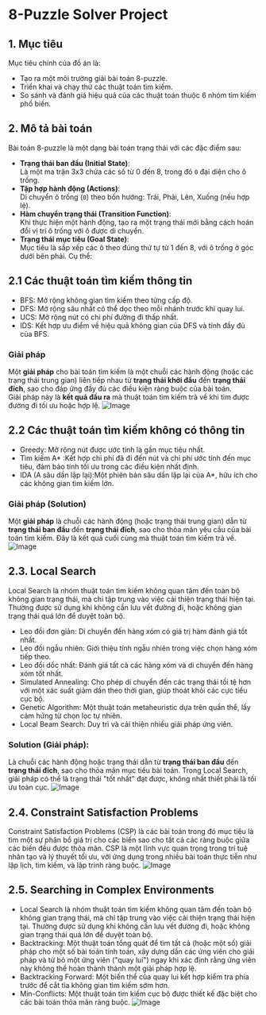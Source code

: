 # 8-Puzzle Solver Project
## 1. Mục tiêu
Mục tiêu chính của đồ án là:
- Tạo ra một môi trường giải bài toán 8-puzzle.
- Triển khai và chạy thử các thuật toán tìm kiếm.
- So sánh và đánh giá hiệu quả của các thuật toán thuộc 6 nhóm tìm kiếm phổ biến.
## 2. Mô tả bài toán
Bài toán 8-puzzle là một dạng bài toán trạng thái với các đặc điểm sau:
- **Trạng thái ban đầu (Initial State)**:  
  Là một ma trận 3x3 chứa các số từ 0 đến 8, trong đó `0` đại diện cho ô trống.
- **Tập hợp hành động (Actions)**:  
  Di chuyển ô trống (`0`) theo bốn hướng: Trái, Phải, Lên, Xuống (nếu hợp lệ).
- **Hàm chuyển trạng thái (Transition Function)**:  
  Khi thực hiện một hành động, tạo ra một trạng thái mới bằng cách hoán đổi vị trí ô trống với ô được di chuyển.
- **Trạng thái mục tiêu (Goal State)**:  
  Mục tiêu là sắp xếp các ô theo đúng thứ tự từ 1 đến 8, với ô trống ở góc dưới bên phải. Cụ thể:
## 2.1 Các thuật toán tìm kiếm thông tin
- BFS: Mở rộng không gian tìm kiếm theo từng cấp độ.
- DFS: Mở rộng sâu nhất có thể dọc theo mỗi nhánh trước khi quay lui.
- UCS: Mở rộng nút có chi phí đường đi thấp nhất.
- IDS: Kết hợp ưu điểm về hiệu quả không gian của DFS và tính đầy đủ của BFS.
### Giải pháp
Một **giải pháp** cho bài toán tìm kiếm là một chuỗi các hành động (hoặc các trạng thái trung gian) liên tiếp nhau từ **trạng thái khởi đầu** đến **trạng thái đích**, sao cho đáp ứng đầy đủ các điều kiện ràng buộc của bài toán.  
Giải pháp này là **kết quả đầu ra** mà thuật toán tìm kiếm trả về khi tìm được đường đi tối ưu hoặc hợp lệ.
![Image](https://github.com/user-attachments/assets/48f4cc9e-3d21-49b2-b2b3-aaf21153a468)
## 2.2 Các thuật toán tìm kiếm không có thông tin
- Greedy: Mở rộng nút được ước tính là gần mục tiêu nhất.
- Tìm kiếm A* :Kết hợp chi phí đã đi đến nút và chi phí ước tính đến mục tiêu, đảm bảo tính tối ưu trong các điều kiện nhất định.
- IDA (A sâu dần lặp lại):Một phiên bản sâu dần lặp lại của A*, hữu ích cho các không gian tìm kiếm lớn.
### Giải pháp (Solution)
Một **giải pháp** là chuỗi các hành động (hoặc trạng thái trung gian) dẫn từ **trạng thái ban đầu** đến **trạng thái đích**, sao cho thỏa mãn yêu cầu của bài toán tìm kiếm. Đây là kết quả cuối cùng mà thuật toán tìm kiếm trả về.
![Image](https://github.com/user-attachments/assets/25682b96-c22b-4f3c-a716-0f6996cedf89)
## 2.3. Local Search
Local Search là nhóm thuật toán tìm kiếm không quan tâm đến toàn bộ không gian trạng thái, mà chỉ tập trung vào việc cải thiện trạng thái hiện tại. Thường được sử dụng khi không cần lưu vết đường đi, hoặc không gian trạng thái quá lớn để duyệt toàn bộ.
- Leo đồi đơn giản: Di chuyển đến hàng xóm có giá trị hàm đánh giá tốt nhất.
- Leo đồi ngẫu nhiên: Giới thiệu tính ngẫu nhiên trong việc chọn hàng xóm tiếp theo.
- Leo đồi dốc nhất: Đánh giá tất cả các hàng xóm và di chuyển đến hàng xóm tốt nhất.
- Simulated Annealing: Cho phép di chuyển đến các trạng thái tồi tệ hơn với một xác suất giảm dần theo thời gian, giúp thoát khỏi các cực tiểu cục bộ.
- Genetic Algorithm: Một thuật toán metaheuristic dựa trên quần thể, lấy cảm hứng từ chọn lọc tự nhiên.
- Local Beam Search: Duy trì và cải thiện nhiều giải pháp ứng viên.
### Solution (Giải pháp):
Là chuỗi các hành động hoặc trạng thái dẫn từ **trạng thái ban đầu** đến **trạng thái đích**, sao cho thỏa mãn mục tiêu bài toán. Trong Local Search, giải pháp có thể là trạng thái "tốt nhất" đạt được, không nhất thiết phải là tối ưu toàn cục.
![Image](https://github.com/user-attachments/assets/b7416e34-5971-4240-ab22-87d5ffc9a214)
## 2.4. Constraint Satisfaction Problems
Constraint Satisfaction Problems (CSP) là các bài toán trong đó mục tiêu là tìm một sự phân bổ giá trị cho các biến sao cho tất cả các ràng buộc giữa các biến đều được thỏa mãn. CSP là một lĩnh vực quan trọng trong trí tuệ nhân tạo và lý thuyết tối ưu, với ứng dụng trong nhiều bài toán thực tiễn như lập lịch, tìm kiếm, và lập trình ràng buộc.
![Image](https://github.com/user-attachments/assets/4a463e48-7e59-42e8-9235-062f7e2a53c7)
## 2.5. Searching in Complex Environments
- Local Search là nhóm thuật toán tìm kiếm không quan tâm đến toàn bộ không gian trạng thái, mà chỉ tập trung vào việc cải thiện trạng thái hiện tại. Thường được sử dụng khi không cần lưu vết đường đi, hoặc không gian trạng thái quá lớn để duyệt toàn bộ.
- Backtracking: Một thuật toán tổng quát để tìm tất cả (hoặc một số) giải pháp cho một số bài toán tính toán, xây dựng dần các ứng viên cho giải pháp và từ bỏ một ứng viên ("quay lui") ngay khi xác định rằng ứng viên này không thể hoàn thành thành một giải pháp hợp lệ.
- Backtracking Forward: Một biến thể của quay lui kết hợp kiểm tra phía trước để cắt tỉa không gian tìm kiếm sớm hơn.
- Min-Conflicts: Một thuật toán tìm kiếm cục bộ được thiết kế đặc biệt cho các bài toán thỏa mãn ràng buộc.
![Image](https://github.com/user-attachments/assets/ec6cfeee-7c15-47d0-a75f-bd036fdbb00b)


